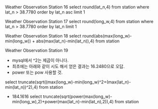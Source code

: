 Weather Observation Station 16
select round(lat_n,4) from station where lat_n > 38.7780 order by lat_n asc limit 1


Weather Observation Station 17
select round(long_w,4) from station where lat_n > 38.7780 order by lat_n limit 1

Weather Observation Station 18
select round(abs(max(long_w)-min(long_w)) + abs(max(lat_n)-min(lat_n)),4) from station



Weather Observation Station 19

- mysql에서 ^2는 제곱이 아니다.
- 최초에는 아래와 같이 시도 해서 얻은 결과는 16.2480으로 오답.
- power 또는 pow 사용할 것.

select truncate(sqrt((max(long_w)-min(long_w)^2+(max(lat_n)-min(lat_n))^2),4) from station


- 184.1616
select truncate(sqrt(power(max(long_w)-min(long_w),2)+power(max(lat_n)-min(lat_n),2)),4) from station
